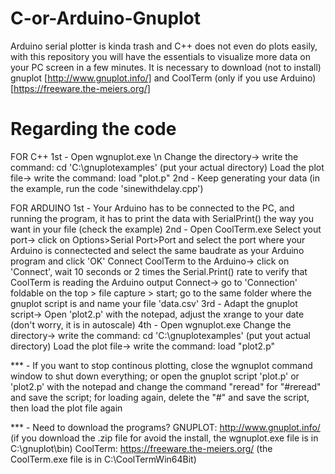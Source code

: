 # C-or-Arduino-Gnuplot
Arduino serial plotter is kinda trash and C++ does not even do plots easily, with this repository you will have the essentials to visualize more data on your PC screen in a few minutes. It is necessary to download (not to install) gnuplot [http://www.gnuplot.info/] and CoolTerm (only if you use Arduino) [https://freeware.the-meiers.org/]



# Regarding the code
FOR C++
1st - Open wgnuplot.exe \n
      Change the directory-> write the command: cd 'C:\gnuplotexamples' (put your actual directory)
      Load the plot file-> write the command: load "plot.p"
2nd - Keep generating your data (in the example, run the code 'sinewithdelay.cpp')


FOR ARDUINO
1st - Your Arduino has to be connected to the PC, and running the program, it has to print the data with SerialPrint() the way you want in your file (check the example)
2nd - Open CoolTerm.exe
      Select yout port-> click on Options>Serial Port>Port and select the port where your Arduino is connectected and select the same baudrate as your Arduino program and click 'OK'
      Connect CoolTerm to the Arduino-> click on 'Connect', wait 10 seconds or 2 times the Serial.Print() rate to verify that CoolTerm is reading the Arduino output
      Connect-> go to 'Connection' foldable on the top > file capture > start; go to the same folder where the gnuplot script is and name your file 'data.csv'
3rd - Adapt the gnuplot script-> Open 'plot2.p' with the notepad, adjust the xrange to your date (don't worry, it is in autoscale) 
4th - Open wgnuplot.exe
      Change the directory-> write the command: cd 'C:\gnuplotexamples' (put yout actual directory)
      Load the plot file-> write the command: load "plot2.p"


*** - If you want to stop continous plotting, close the wgnuplot command window to shut down everything;
      or open the gnuplot script 'plot.p' or 'plot2.p' with the notepad and change the command "reread" for "#reread" and save the script; for loading again, delete the "#" and save the script, then load the plot file again

*** - Need to download the programs?
      GNUPLOT: http://www.gnuplot.info/ (if you download the .zip file for avoid the install, the wgnuplot.exe file is in C:\gnuplot\bin)
      CoolTerm: https://freeware.the-meiers.org/ (the CoolTerm.exe file is in C:\CoolTermWin64Bit)
